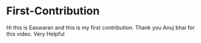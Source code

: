 # First-Contribution
Hi this is Easwaran and this is my first contribution.
Thank you Anuj bhai for this video. Very Helpful
